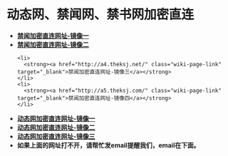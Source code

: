 <h1>动态网、禁闻网、禁书网加密直连</h1> 
<div class="boxed-group-inner wiki-auxiliary-content wiki-auxiliary-content-no-bg">

  <ul class="wiki-pages" data-filterable-for="wiki-pages-filter" data-filterable-type="substring">
    <li>
      <strong><a href="http://b3.jwproxy.com/" class="wiki-page-link" target="_blank">禁闻加密直连网址-镜像一</a></strong>
    </li>
    <li>
      <strong><a href="http://b1.fqnews.net/" class="wiki-page-link" target="_blank">禁闻加密直连网址-镜像二</a></strong>
    </li>

    <li>
      <strong><a href="http://a4.theksj.net/" class="wiki-page-link" target="_blank">禁闻加密直连网址-镜像三</a></strong>
    </li>
    <li>
      <strong><a href="http://a5.theksj.com/" class="wiki-page-link" target="_blank">禁闻加密直连网址-镜像四</a></strong>
    </li>

  </ul>

<ul class="wiki-pages" data-filterable-for="wiki-pages-filter" data-filterable-type="substring">
    <li>
      <strong><a href="http://b3.jwproxy.com/20/" class="wiki-page-link" target="_blank">动态网加密直连网址-镜像一</a></strong>
    </li>
    <li>
      <strong><a href="http://a4.theksj.net/20/" class="wiki-page-link" target="_blank">动态网加密直连网址-镜像二</a></strong>
    </li>
    <li>
      <strong><a href="http://a4.theksj.com/20/" class="wiki-page-link" target="_blank">动态网加密直连网址-镜像三</a></strong>
    </li>

   <li>
      <strong>如果上面的网址打不开，请帮忙发email提醒我们，email在下面。</strong>
    </li> 
  </ul>
</div>